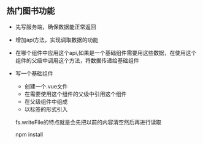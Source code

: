 ﻿## 热门图书功能
- 先写服务端，确保数据能正常返回
- 增加api方法，实现调取数据的功能
- 在哪个组件中应用这个api,如果是一个基础组件需要用这些数据，在使用这个组件的父级中调用这个方法，将数据传递给基础组件
- 写一个基础组件
  - 创建一个.vue文件
  - 在需要使用这个组件的父级中引用这个组件
  - 在父级组件中组成
  - 以标签的形式引入

  fs.writeFile的特点就是会先把以前的内容清空然后再进行读取


  npm install
